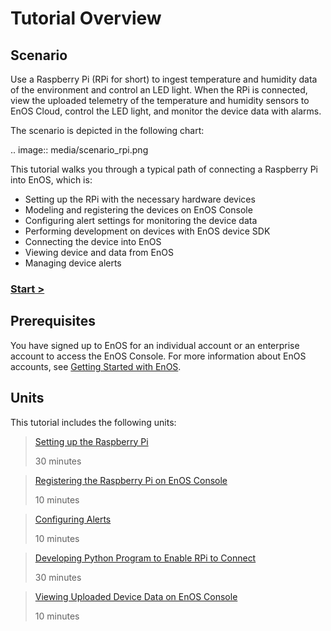 # Tutorial Overview

## Scenario

Use a Raspberry Pi (RPi for short) to ingest temperature and humidity data of the environment and control an LED light. When the RPi is connected, view the uploaded telemetry of the temperature and humidity sensors to EnOS Cloud, control the LED light, and monitor the device data with alarms.

The scenario is depicted in the following chart:

.. image:: media/scenario_rpi.png

This tutorial walks you through a typical path of connecting a Raspberry Pi into EnOS, which is:

- Setting up the RPi with the necessary hardware devices
- Modeling and registering the devices on EnOS Console
- Configuring alert settings for monitoring the device data
- Performing development on devices with EnOS device SDK
- Connecting the device into EnOS
- Viewing device and data from EnOS
- Managing device alerts

### [Start >](setting_up)

## Prerequisites

You have signed up to EnOS for an individual account or an enterprise account to access the EnOS Console. For more information about EnOS accounts, see [Getting Started with EnOS](/docs/enos/en/latest/overview/getting_started_with_enos/index.html).

## Units

This tutorial includes the following units:

> [Setting up the Raspberry Pi](setting_up)
>
> 30 minutes

> [Registering the Raspberry Pi on EnOS Console](registering_devices)
>
> 10 minutes

> [Configuring Alerts](configuring_alerts)
>
> 10 minutes

> [Developing Python Program to Enable RPi to Connect](connecting_devices)
>
> 30 minutes

> [Viewing Uploaded Device Data on EnOS Console](viewing_data)
>
> 10 minutes
